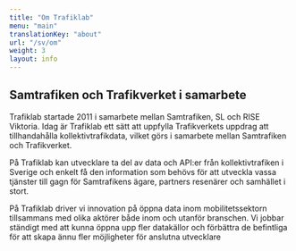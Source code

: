 ```yaml
---
title: "Om Trafiklab"
menu: "main"
translationKey: "about"
url: "/sv/om"
weight: 3
layout: info
---
```

## Samtrafiken och Trafikverket i samarbete

Trafiklab startade 2011 i samarbete mellan Samtrafiken, SL och RISE Viktoria. Idag är Trafiklab ett sätt att uppfylla
Trafikverkets uppdrag att tillhandahålla kollektivtrafikdata, vilket görs i samarbete mellan Samtrafiken och
Trafikverket.

På Trafiklab kan utvecklare ta del av data och API:er från kollektivtrafiken i Sverige och enkelt få den information som
behövs för att utveckla vassa tjänster till gagn för Samtrafikens ägare, partners resenärer och samhället i stort.

På Trafiklab driver vi innovation på öppna data inom mobilitetssektorn tillsammans med olika aktörer både inom och
utanför branschen. Vi jobbar ständigt med att kunna öppna upp fler datakällor och förbättra de befintliga för att skapa
ännu fler möjligheter för anslutna utvecklare
